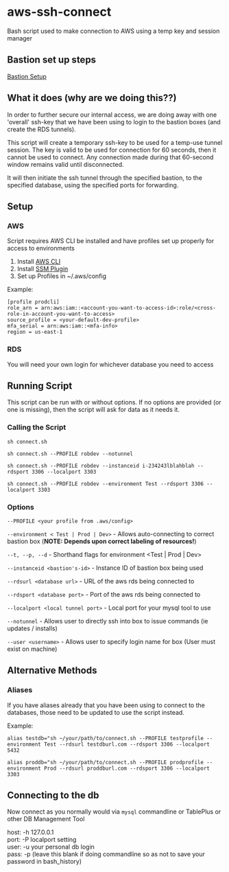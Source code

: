 # aws-ssh-connect
Bash script used to make connection to AWS using a temp key and session manager

## Bastion set up steps

[Bastion Setup](README-bastion-setup.md)

## What it does (why are we doing this??)

In order to further secure our internal access, we are doing away with one 'overall' ssh-key that we have been using to login to
the bastion boxes (and create the RDS tunnels).

This script will create a temporary ssh-key to be used for a temp-use tunnel session. The key is valid to be used for connection
for 60 seconds, then it cannot be used to connect. Any connection made during that 60-second window remains valid until disconnected.

It will then initiate the ssh tunnel through the specified bastion, to the specified database, using the specified ports for forwarding.

## Setup

### AWS

Script requires AWS CLI be installed and have profiles set up properly for access to environments

1. Install [AWS CLI](https://docs.aws.amazon.com/cli/latest/userguide/getting-started-install.html)
2. Install [SSM Plugin](https://docs.aws.amazon.com/systems-manager/latest/userguide/session-manager-working-with-install-plugin.html)
2. Set up Profiles in ~/.aws/config

Example:
```
[profile prodcli]
role_arn = arn:aws:iam::<account-you-want-to-access-id>:role/<cross-role-in-account-you-want-to-access>
source_profile = <your-default-dev-profile>
mfa_serial = arn:aws:iam::<mfa-info>
region = us-east-1
```

### RDS

You will need your own login for whichever database you need to access

## Running Script

This script can be run with or without options. If no options are provided (or one is missing), then the script will ask for data as it needs it.

### Calling the Script

`sh connect.sh`

`sh connect.sh --PROFILE robdev --notunnel`

`sh connect.sh --PROFILE robdev --instanceid i-234243lblahblah --rdsport 3306 --localport 3303`

`sh connect.sh --PROFILE robdev --environment Test --rdsport 3306 --localport 3303`

### Options

`--PROFILE <your profile from .aws/config>`

`--environment < Test | Prod | Dev>` - Allows auto-connecting to correct bastion box (<b>NOTE: Depends upon correct labeling of resources!</b>)

`--t, --p, --d` - Shorthand flags for environment \<Test | Prod | Dev\>

`--instanceid <bastion's-id>` - Instance ID of bastion box being used

`--rdsurl <database url>` - URL of the aws rds being connected to

`--rdsport <database port>` - Port of the aws rds being connected to

`--localport <local tunnel port>` - Local port for your mysql tool to use 

`--notunnel` - Allows user to directly ssh into box to issue commands (ie updates / installs)

`--user <username>` - Allows user to specify login name for box (User must exist on machine)

## Alternative Methods

### Aliases

If you have aliases already that you have been using to connect to the databases, those need to be updated to use the script instead.

Example:

`alias testdb="sh ~/your/path/to/connect.sh --PROFILE testprofile --environment Test --rdsurl testdburl.com --rdsport 3306 --localport 5432`

`alias proddb="sh ~/your/path/to/connect.sh --PROFILE prodprofile --environment Prod --rdsurl proddburl.com --rdsport 3306 --localport 3303`

## Connecting to the db

Now connect as you normally would via `mysql` commandline or TablePlus or other DB Management Tool

host: -h 127.0.0.1<BR>
port: -P localport setting<BR>
user: -u your personal db login<BR>
pass: -p (leave this blank if doing commandline so as not to save your password in bash_history)
